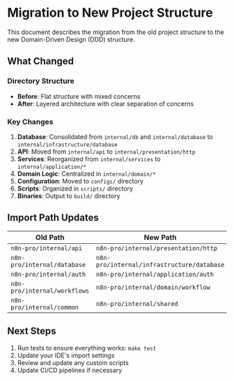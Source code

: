 # Migration to New Project Structure

This document describes the migration from the old project structure to the new Domain-Driven Design (DDD) structure.

## What Changed

### Directory Structure
- **Before**: Flat structure with mixed concerns
- **After**: Layered architecture with clear separation of concerns

### Key Changes
1. **Database**: Consolidated from `internal/db` and `internal/database` to `internal/infrastructure/database`
2. **API**: Moved from `internal/api` to `internal/presentation/http`
3. **Services**: Reorganized from `internal/services` to `internal/application/*`
4. **Domain Logic**: Centralized in `internal/domain/*`
5. **Configuration**: Moved to `configs/` directory
6. **Scripts**: Organized in `scripts/` directory
7. **Binaries**: Output to `build/` directory

## Import Path Updates

Old Path | New Path
---------|----------
`n8n-pro/internal/api` | `n8n-pro/internal/presentation/http`
`n8n-pro/internal/database` | `n8n-pro/internal/infrastructure/database`
`n8n-pro/internal/auth` | `n8n-pro/internal/application/auth`
`n8n-pro/internal/workflows` | `n8n-pro/internal/domain/workflow`
`n8n-pro/internal/common` | `n8n-pro/internal/shared`

## Next Steps
1. Run tests to ensure everything works: `make test`
2. Update your IDE's import settings
3. Review and update any custom scripts
4. Update CI/CD pipelines if necessary
